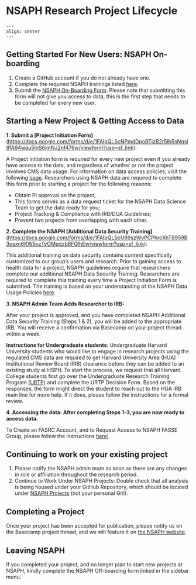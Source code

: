 # NSAPH Research Project Lifecycle

```{figure} imgs/NSAPH-Research-Lifecycle_LK.png
---
align: center 
---
```


## Getting Started For New Users: NSAPH On-boarding

1. Create a GitHub account if you do not already have one.
2. Complete the required NSAPH trainings listed [here](https://nsaph.github.io/handbook/trainings.html).
3. Submit the [NSAPH On-Boarding Form](https://forms.gle/9j6brboyp1nn2pAB9).
Please note that submitting this form will not give you access to data, this is the first step that needs to be completed for every new user.

## Starting a New Project & Getting Access to Data

**1. Submit a [Project Initiation Form]**(https://docs.google.com/forms/d/e/1FAIpQLScNPmdDpoBTizB2r5lb5sNqsl8fA94wqu5lnS6imNJ2nf476w/viewform?usp=sf_link):

A Project Initiation form is required for every new project even if you already have access to the data, and regardless of whether or not the project involves CMS data usage. For information on data access policies, visit the following [page](https://drive.google.com/file/d/1bnQ0ycSlrGDphc5dvHGrqoyJD4lKrr82/view).
Researchers using NSAPH data are required to complete this form prior to starting a project for the following reasons:
   - Obtain PI approval on the project;
   - This forms serves as a data request ticket for the NSAPH Data Science Team to get the data ready for you;
   - Project Tracking & Compliance with IRB/DUA Guidelines;
   - Prevent two projects from overlapping with each other.

**2. Complete the NSAPH [Additional Data Security Training]**(https://docs.google.com/forms/d/e/1FAIpQLScU69szWvPCPhrcXhT8959B3osxn6KW5vzTyOMpdzb8FQlhEw/viewform?usp=sf_link):

This additional training on data security contains content specifically customized to our group’s users and research. Prior to gaining access to health data for a project, NSAPH guidelines require that researchers complete our additional NSAPH Data Security Training. Researchers are required to complete this training every time a Project Initiation Form is submitted.
The training is based on your understanding of the NSAPH Data Usage Policies [here](https://nsaph.github.io/handbook/dua.html).

**3. NSAPH Admin Team Adds Researcher to IRB:**

After your project is approved, and you have completed NSAPH Additional Data Security Training  (Steps 1 & 2), you will be added to the appropriate IRB. You will receive a confirmation via Basecamp on your project thread within a week.

**Instructions for Undergraduate students**: 
Undergraduate Harvard University students who would like to engage in research projects using the regulated CMS data are required to get Harvard University Area (HUA) Institutional Review Board (IRB) clearance before they can be added to an existing study at HSPH. To start the process, we request that all Harvard College students first go over the Undergraduate Research Training Program [(URTP)](https://cuhs.harvard.edu/urtp-portal) and complete the URTP Decision Form. Based on the responses, the form might direct the student to reach out to the HUA IRB main line for more help. If it does, please follow the instructions for a formal review. 

**4. Accessing the data: After completing Steps 1-3, you are now ready to access data.**

To Create an FASRC Account, and to Request Access to NSAPH FASSE Group, please follow the instructions [here](https://nsaph.github.io/handbook/fasse.html)).


## Continuing to work on your existing project

1. Please notify the NSAPH admin team as soon as there are any changes in role or affiliation throughout the research period. 
2. Continue to Work Under NSAPH Projects: Double check that all analysis is being housed under your GitHub Repository, which should be located under [NSAPH Projects](https://github.com/orgs/NSAPH-Projects/teams) (not your personal Git!).


## Completing a Project

Once your project has been accepted for publication, please notify us on the Basecamp project thread, and we will feature it on [the NSAPH website](https://www.hsph.harvard.edu/nsaph/).  


## Leaving NSAPH

If you completed your project, and no longer plan to start new projects at NSAPH, kindly complete the NSAPH Off-boarding form linked in the sidebar menu.
